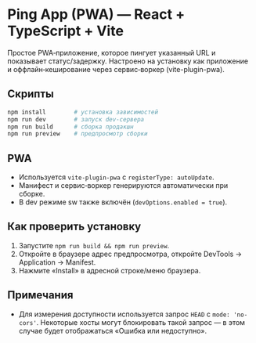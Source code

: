 # Ping App (PWA) — React + TypeScript + Vite

Простое PWA‑приложение, которое пингует указанный URL и показывает статус/задержку. 
Настроено на установку как приложение и оффлайн‑кеширование через сервис‑воркер (vite-plugin-pwa).

## Скрипты

```bash
npm install        # установка зависимостей
npm run dev        # запуск dev-сервера
npm run build      # сборка продакшн
npm run preview    # предпросмотр сборки
```

## PWA
- Используется `vite-plugin-pwa` с `registerType: autoUpdate`.
- Манифест и сервис‑воркер генерируются автоматически при сборке.
- В dev режиме sw также включён (`devOptions.enabled = true`).

## Как проверить установку
1. Запустите `npm run build && npm run preview`.
2. Откройте в браузере адрес предпросмотра, откройте DevTools → Application → Manifest.
3. Нажмите «Install» в адресной строке/меню браузера.

## Примечания
- Для измерения доступности используется запрос `HEAD` с `mode: 'no-cors'`. Некоторые хосты могут блокировать такой запрос — в этом случае будет отображаться «Ошибка или недоступно».
